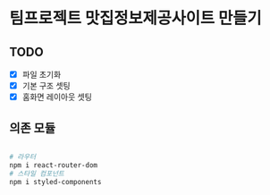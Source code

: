 # 팀프로젝트 맛집정보제공사이트 만들기

## TODO

- [x] 파일 초기화
- [x] 기본 구조 셋팅
- [x] 홈화면 레이아웃 셋팅

## 의존 모듈

```bash

# 라우터
npm i react-router-dom
# 스타일 컴포넌트
npm i styled-components


```
